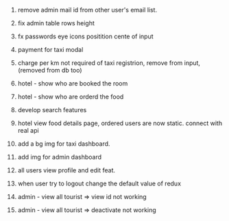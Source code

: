 1. remove admin mail id from other user's email list.
2. fix admin table rows height
3. fx passwords eye icons positition cente of input
4. payment for taxi modal
5. charge per km not required of taxi registrion, remove from input, (removed from db too)
6. hotel - show who are booked the room 
7. hotel - show who are orderd the food
8. develop search features
9. hotel view food details page, ordered users are now static.  connect with real api
10. add a bg img for taxi dashboard.

11. add img for admin dashboard
12. all users view profile and edit feat.
13. when user try to logout change the default value of redux
14. admin - view all tourist => view id not working
15. admin - view all tourist => deactivate not working
